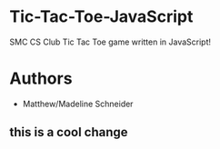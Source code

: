# Tic-Tac-Toe-JavaScript
SMC CS Club Tic Tac Toe game written in JavaScript!

# Authors

- Matthew/Madeline Schneider

## this is a cool change
